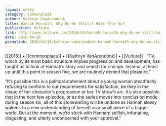 ```yaml
---
layout: entry
category: commonplace
author: Kathryn VanArendonk
title: Hannah Horvath, Why Do We (Still) Hate Thee So?
publication: Vulture
link: http://www.vulture.com/2016/04/hannah-horvath-why-do-we-still-hate-thee-so.html
date: 2016-04-16
permalink: 2016/04/16/kathryn-vanarendonk-hannah-horvath-why-do-we-still-hate-thee-so
---
```


[[2016]] • [[commonplace]] • [[Kathryn VanArendonk]] • [[Vulture]]
 
“TV, which by its most basic structure implies progression and development, has taught us to look at Hannah’s story and search for change. Instead, at least up until this point in season five, we are routinely denied that pleasure.”

“It’s possible this is a political statement about a young woman steadfastly refusing to conform to our requirements for satisfaction, be they in the shape of her character’s progression or her TV show’s arc. It’s also possible that in the next few episodes, or as the series moves into conclusion mode during season six, all of this stonewalling will be undone as Hannah slowly wakens to a new understanding of herself as a small piece of a bigger world. But at the moment, we’re stuck with Hannah: selfish, infuriating, disgusting, and utterly unconcerned with your approval.”
